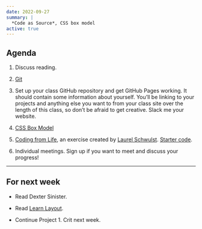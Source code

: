 ```yaml
---
date: 2022-09-27
summary: |
  *Code as Source*, CSS box model
active: true
---
```



## Agenda

1. Discuss reading.
  
2. [Git](https://docs.google.com/presentation/d/19DmXf-1datXVRUU6PS2C50UJBxhRgP00yiYArbY4g4g/edit?usp=sharing)

3. Set up your class GitHub repository and get GitHub Pages working. It should contain some information about yourself. You’ll be linking to your projects and anything else you want to from your class site over the length of this class, so don’t be afraid to get creative. Slack me your website.

4. [CSS Box Model](https://docs.google.com/presentation/d/15FwnWS_GFvUEf5Pef5U_D0xqkV7ExG4q2jY8gMgF7G8/edit?usp=sharing)

5. [Coding from Life](https://veryinteractive.net/pages/coding-from-life.html), an exercise created by [Laurel Schwulst](https://www.laurel.world/). [Starter code](https://drive.google.com/file/d/1vFQU3avGqE7lYVys0WLAw5SK1PlXboT0/view?usp=sharing).

6. Individual meetings. Sign up if you want to meet and discuss your progress!


------------



## For next week


* Read Dexter Sinister.

* Read [Learn Layout](https://learnlayout.com/).

* Continue Project 1. Crit next week.